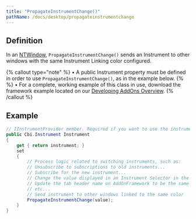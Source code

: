 ```yaml
---
title: "PropagateInstrumentChange()"
pathName: /docs/desktop/propagateinstrumentchange
---
```


## Definition

In an [NTWindow](/docs/desktop/ntwindow), `PropagateInstrumentChange()` sends an Instrument to other windows with the same Instrument Linking color configured.

{% callout type="note" %}
&bull; A public Instrument property must be defined in order to use `PropagateInstrumentChange()`, as in the example below. {% <br> %} 
&bull; For a complete, working example of this class in use, download the framework example located on our [Developing AddOns Overview](/docs/desktop/developing_add_ons).
{% /callout %}

## Example

```csharp
// IInstrumentProvider member. Required if you want to use the instrument link mechanism on an NTWindow.
public Cbi.Instrument Instrument
{
    get { return instrument; }
    set
    {
        // Process logic related to switching instruments, such as:
        // Unsubscribe to subscriptions to old instruments...
        // Subscribe for the new instrument...
        // Change the value displayed in an Instrument Selector in the NTWindow...
        // Update the tab header name on AddOnFramework to be the same name as the new instrument...
        // etc...
        // Send instrument to other windows linked to the same color
        PropagateInstrumentChange(value);
    }
}
```
